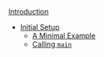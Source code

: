 
[Introduction](introduction.md)

* [Initial Setup](initial-setup/index.md)
  * [A Minimal Example](initial-setup/minimal-example.md)
  * [Calling `main`](initial-setup/calling-main.md)
